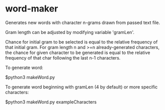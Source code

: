 # word-maker

Generates new words with character n-grams drawn from passed text file.

Gram length can be adjusted by modifying variable 'gramLen'.

Chance for initial gram to be selected is equal to the relative frequency of that initial gram.
For gram length n and >=n already-generated characters, the chance for given character to be generated is equal to the relative frequency of that char following the last n-1 characters.

To generate word:
  
  $python3 makeWord.py
  
To generate word beginning with gramLen (4 by default) or more specific characters:
  
  $python3 makeWord.py exampleCharacters
 
